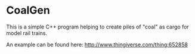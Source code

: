 # CoalGen

This is a simple C++ program helping to create piles of "coal" as cargo for model rail trains.

An example can be found here: http://www.thingiverse.com/thing:652858
